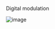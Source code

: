 Digital modulation

![image](https://user-images.githubusercontent.com/33898905/145465331-35b4c5db-e9ef-405d-9987-5cd1b4e9de51.png)
